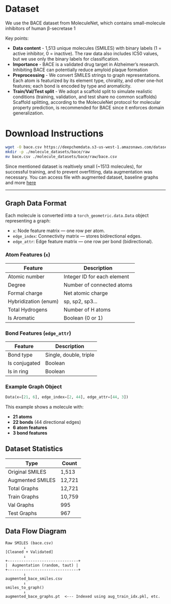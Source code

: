 # Dataset

We use the BACE dataset from MoleculeNet, which contains small-molecule inhibitors of human β-secretase 1

Key points:
- **Data content** - 1,513 unique molecules (SMILES) with binary labels (1 = active inhibitor, 0 = inactive). The raw data also includes IC50 values, but we use only the binary labels for classification.
- **Importance** - BACE is a validated drug target in Alzheimer’s research. Inhibiting BACE can potentially reduce amyloid plaque formation
- **Preprocessing** - We convert SMILES strings to graph representations. Each atom is featurized by its element type, chirality, and other one-hot features; each bond is encoded by type and aromaticity.
- **Train/Val/Test split** - We adopt a scaffold split to simulate realistic conditions (training, validation, and test share no common scaffolds) Scaffold splitting, according to the MoleculeNet protocol for molecular property prediction, is recommended for BACE since it enforces domain generalization.

# Download Instructions

```bash
wget -O bace.csv https://deepchemdata.s3-us-west-1.amazonaws.com/datasets/bace.csv
mkdir -p ./molecule_datasets/bace/raw
mv bace.csv ./molecule_datasets/bace/raw/bace.csv
```

Since mentioned dataset is realtively small (~1513 molecules), for successful training, and to prevent overfitting, data augmentation was necessary. You can access file with augmented dataset, baseline graphs and more [here](https://drive.google.com/drive/folders/1e8gsnhkNpFcfQnZoSztilspu0xJBnH0L?usp=sharing)


---

## Graph Data Format

Each molecule is converted into a `torch_geometric.data.Data` object representing a graph:

- `x`: Node feature matrix — one row per atom.
- `edge_index`: Connectivity matrix — stores bidirectional edges.
- `edge_attr`: Edge feature matrix — one row per bond (bidirectional).

### Atom Features (`x`)
| Feature               | Description                        |
|-----------------------|------------------------------------|
| Atomic number         | Integer ID for each element        |
| Degree                | Number of connected atoms          |
| Formal charge         | Net atomic charge                  |
| Hybridization (enum)  | sp, sp2, sp3...                    |
| Total Hydrogens       | Number of H atoms                  |
| Is Aromatic           | Boolean (0 or 1)                   |

### Bond Features (`edge_attr`)
| Feature               | Description                        |
|-----------------------|------------------------------------|
| Bond type             | Single, double, triple             |
| Is conjugated         | Boolean                            |
| Is in ring            | Boolean                            |


### Example Graph Object

```python
Data(x=[21, 6], edge_index=[2, 44], edge_attr=[44, 3])
```

This example shows a molecule with:

* **21 atoms**
* **22 bonds** (44 directional edges)
* **6 atom features**
* **3 bond features**


## Dataset Statistics

| Type             | Count  |
| ---------------- | ------ |
| Original SMILES  | 1,513  |
| Augmented SMILES | 12,721 |
| Total Graphs     | 12,721 |
| Train Graphs     | 10,759 |
| Val Graphs       | 995    |
| Test Graphs      | 967    |


## Data Flow Diagram

```text
Raw SMILES (bace.csv)
        ↓
[Cleaned + Validated]
        ↓
+-------------------------------+
|  Augmentation (random, taut) |
+-------------------------------+
        ↓
augmented_bace_smiles.csv
        ↓
smiles_to_graph()
        ↓
augmented_bace_graphs.pt  <--- Indexed using aug_train_idx.pkl, etc.
```
